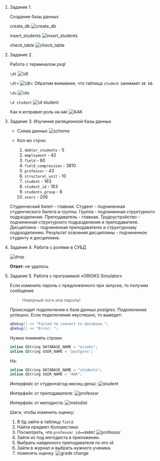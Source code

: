 1. Задание 1.

    Создание базы данных

    create_db
    ![create_db](image-1.png)

    insert_students
    ![insert_students](image-2.png)

    check_table
    ![check_table](image.png)

1. Задание 2.

    Работа с терминалом *psql*

    `\dt`
    ![\dt](image-3.png)

    `\dt+`
    ![\dt+](image-4.png)
    Обратим внимание, что таблица `student` занимает `48 kB`.

    `\du`
    ![\du](image-5.png)

    `\d student`
    ![\d student](image-6.png)

    Как я исправил роль на `AAK`
    ![AAK](image-7.png)

1. Задание 3.
    Изучение реляционной базы данных

    * Схема данных
      ![scheme](image-8.png)

    * Кол-во строк:
        1. `debtor_students` - 5
        1. `employment` - 42
        1. `field` - 60
        1. `field_compression` - 3810
        1. `professor` - 43
        1. `structural_unit` - 10
        1. `student` - 163
        1. `student_id` - 163
        1. `students_group` - 8
        1. `users` - 206

    Студенческий билет - главная.
    Студент - подчиненная студенческого билета и группы.
    Группа - подчиненная структурного подразделения.
    Преподаватель - главная.
    Трудоустройство - подчиненная структурного подразделения и преподавателя.
    Дисциплина - подчиненная преподавателю и структурному подразделению.
    Результат освоения дисциплины - подчиненное студенту и дисциплине.
1. Задание 4.
    Работа с ролями в СУБД

    ![drop](image-9.png)

    **Ответ**: не удалось

1. Задание 5.
    Работа с программой «ORIOKS Simulator»

    Если изменить пароль с предложенного при запуске, то получим сообщение
    >Неверный логи или пароль!

    Происходит подключение к базе данных *postgres*. Подключение успешно.
    Если подключение неуспешно, то выведет:
    ```cpp
    qDebug() << "Failed to connect to database.";
    qDebug() << "Error: ";
    ```

    Нужно поменять строки:
    ```cpp
    inline QString DATABASE_NAME = "orioks";
    inline QString USER_NAME = "postgres";
    ```

    На:
    ```cpp
    inline QString DATABASE_NAME = "students";
    inline QString USER_NAME = "AAK";
    ```

    Интерфейс от студента(год-месяц-день):
    ![student](image-12.png)

    Интерфейс от преподавателя:
    ![professor](image-13.png)

    Интерфейс от методиста:
    ![metodist](image-14.png)

    Шаги, чтобы изменить оценку:
      1. В бд зайти в таблицу `field`.
      1. Найти предмет *Колористика*.
      1. Посмотреть, что `professor_id==84007`
      ![professor](image-11.png)
      1. Зайти из под методиста в приложении.
      1. Выбрать найденного преподавателя по его *id*.
      1. Зайти в журнал и выбрать нужного ученика.
      1. поменять оценку.
      ![grade change](image-10.png)
